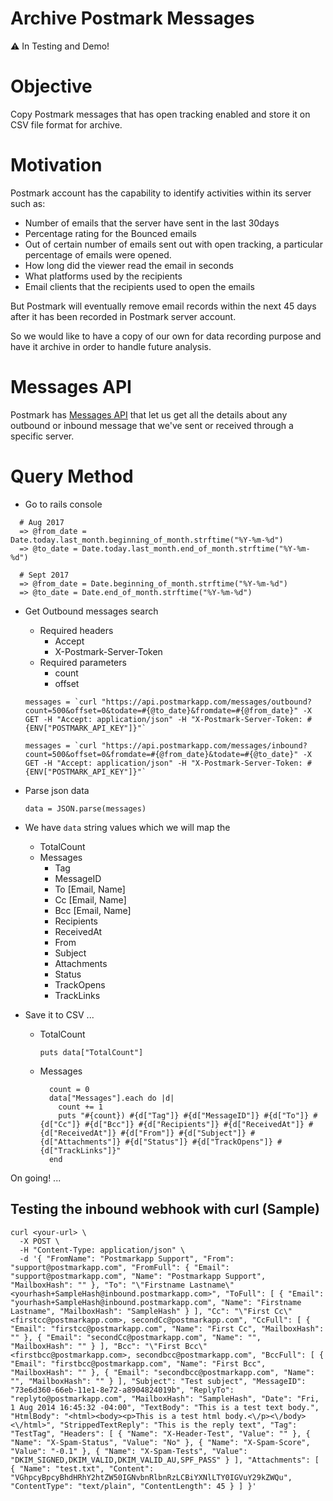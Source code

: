 # Archive Postmark Messages

⚠️ In Testing and Demo!

# Objective

Copy Postmark messages that has open tracking enabled and store it on CSV file format for archive.

# Motivation

Postmark account has the capability to identify activities within its server such as:

* Number of emails that the server have sent in the last 30days
* Percentage rating for the Bounced emails
* Out of certain number of emails sent out with open tracking, a particular percentage of emails were opened.
* How long did the viewer read the email in seconds
* What platforms used by the recipients
* Email clients that the recipients used to open the emails

But Postmark will eventually remove email records within the next 45 days after it has been recorded in Postmark server account.

So we would like to have a copy of our own for data recording purpose and have it archive in order to handle future analysis.

# Messages API

Postmark has [Messages API](http://developer.postmarkapp.com/developer-api-messages.html) that let us get all the details about any outbound or inbound message that we've sent or received through a specific server.

# Query Method

* Go to rails console
```
  # Aug 2017
  => @from_date = Date.today.last_month.beginning_of_month.strftime("%Y-%m-%d")
  => @to_date = Date.today.last_month.end_of_month.strftime("%Y-%m-%d")

  # Sept 2017
  => @from_date = Date.beginning_of_month.strftime("%Y-%m-%d")
  => @to_date = Date.end_of_month.strftime("%Y-%m-%d")
```

* Get Outbound messages search
  * Required headers
    * Accept
    * X-Postmark-Server-Token
  * Required parameters
    * count
    * offset

  <!-- Outbound -->
  ```
  messages = `curl "https://api.postmarkapp.com/messages/outbound?count=500&offset=0&todate=#{@to_date}&fromdate=#{@from_date}" -X GET -H "Accept: application/json" -H "X-Postmark-Server-Token: #{ENV["POSTMARK_API_KEY"]}"`
  ```

  <!-- Inbound -->
  ```
  messages = `curl "https://api.postmarkapp.com/messages/inbound?count=500&offset=0&fromdate=#{@from_date}&todate=#{@to_date}" -X GET -H "Accept: application/json" -H "X-Postmark-Server-Token: #{ENV["POSTMARK_API_KEY"]}"`
  ```

* Parse json data
  ```
  data = JSON.parse(messages)
  ```
* We have `data` string values which we will map the
  * TotalCount
  * Messages
    * Tag
    * MessageID
    * To [Email, Name]
    * Cc [Email, Name]
    * Bcc [Email, Name]
    * Recipients
    * ReceivedAt
    * From
    * Subject
    * Attachments
    * Status
    * TrackOpens
    * TrackLinks

* Save it to CSV ...
  * TotalCount
    ```
    puts data["TotalCount"]
    ```
  * Messages
    ```
      count = 0
      data["Messages"].each do |d|
        count += 1
        puts "#{count}) #{d["Tag"]} #{d["MessageID"]} #{d["To"]} #{d["Cc"]} #{d["Bcc"]} #{d["Recipients"]} #{d["ReceivedAt"]} #{d["ReceivedAt"]} #{d["From"]} #{d["Subject"]} #{d["Attachments"]} #{d["Status"]} #{d["TrackOpens"]} #{d["TrackLinks"]}"
      end
    ```

On going! ...

## Testing the inbound webhook with curl (Sample)
  ```
  curl <your-url> \
    -X POST \
    -H "Content-Type: application/json" \
    -d '{ "FromName": "Postmarkapp Support", "From": "support@postmarkapp.com", "FromFull": { "Email": "support@postmarkapp.com", "Name": "Postmarkapp Support", "MailboxHash": "" }, "To": "\"Firstname Lastname\" <yourhash+SampleHash@inbound.postmarkapp.com>", "ToFull": [ { "Email": "yourhash+SampleHash@inbound.postmarkapp.com", "Name": "Firstname Lastname", "MailboxHash": "SampleHash" } ], "Cc": "\"First Cc\" <firstcc@postmarkapp.com>, secondCc@postmarkapp.com", "CcFull": [ { "Email": "firstcc@postmarkapp.com", "Name": "First Cc", "MailboxHash": "" }, { "Email": "secondCc@postmarkapp.com", "Name": "", "MailboxHash": "" } ], "Bcc": "\"First Bcc\" <firstbcc@postmarkapp.com>, secondbcc@postmarkapp.com", "BccFull": [ { "Email": "firstbcc@postmarkapp.com", "Name": "First Bcc", "MailboxHash": "" }, { "Email": "secondbcc@postmarkapp.com", "Name": "", "MailboxHash": "" } ], "Subject": "Test subject", "MessageID": "73e6d360-66eb-11e1-8e72-a8904824019b", "ReplyTo": "replyto@postmarkapp.com", "MailboxHash": "SampleHash", "Date": "Fri, 1 Aug 2014 16:45:32 -04:00", "TextBody": "This is a test text body.", "HtmlBody": "<html><body><p>This is a test html body.<\/p><\/body><\/html>", "StrippedTextReply": "This is the reply text", "Tag": "TestTag", "Headers": [ { "Name": "X-Header-Test", "Value": "" }, { "Name": "X-Spam-Status", "Value": "No" }, { "Name": "X-Spam-Score", "Value": "-0.1" }, { "Name": "X-Spam-Tests", "Value": "DKIM_SIGNED,DKIM_VALID,DKIM_VALID_AU,SPF_PASS" } ], "Attachments": [ { "Name": "test.txt", "Content": "VGhpcyBpcyBhdHRhY2htZW50IGNvbnRlbnRzLCBiYXNlLTY0IGVuY29kZWQu", "ContentType": "text/plain", "ContentLength": 45 } ] }'
  ```
